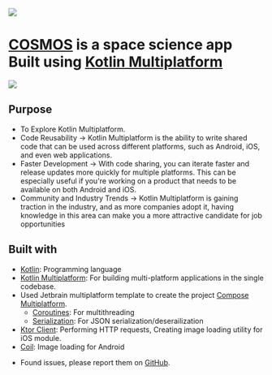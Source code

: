 ![](/readme_img/Cosmos.png)

# [COSMOS](https://github.com/Ashutoshwahane/cosmos) is a space science app Built using [Kotlin Multiplatform](https://kotlinlang.org/docs/multiplatform.html)

![](readme_images/logo_screenshot.png)

## Purpose
* To Explore Kotlin Multiplatform.
* Code Reusability -> Kotlin Multiplatform is the ability to write shared code that can be used across different platforms, such as Android, iOS, and even web applications.
* Faster Development -> With code sharing, you can iterate faster and release updates more quickly for multiple platforms. This can be especially useful if you're working on a product that needs to be available on both Android and iOS.
* Community and Industry Trends -> Kotlin Multiplatform is gaining traction in the industry, and as more companies adopt it, having knowledge in this area can make you a more attractive candidate for job opportunities




## Built with 

- [Kotlin](kotlinlang.org): Programming language
- [Kotlin Multiplatform](https://kotlinlang.org/docs/multiplatform.html): For building multi-platform applications in the single codebase.
- Used Jetbrain multiplatform template to create the project [Compose Multiplatform](https://github.com/JetBrains/compose-multiplatform#readme).
  - [Coroutines](https://github.com/Kotlin/kotlinx.coroutines): For multithreading
  - [Serialization](https://github.com/Kotlin/kotlinx.serialization): For JSON serialization/deserailization
- [Ktor Client](https://github.com/ktorio/ktor): Performing HTTP requests, Creating image loading utility for iOS module.
- [Coil](https://github.com/coil-kt/coil): Image loading for Android

* Found issues, please report them on [GitHub](https://github.com/Ashutoshwahane/cosmos/issues).
